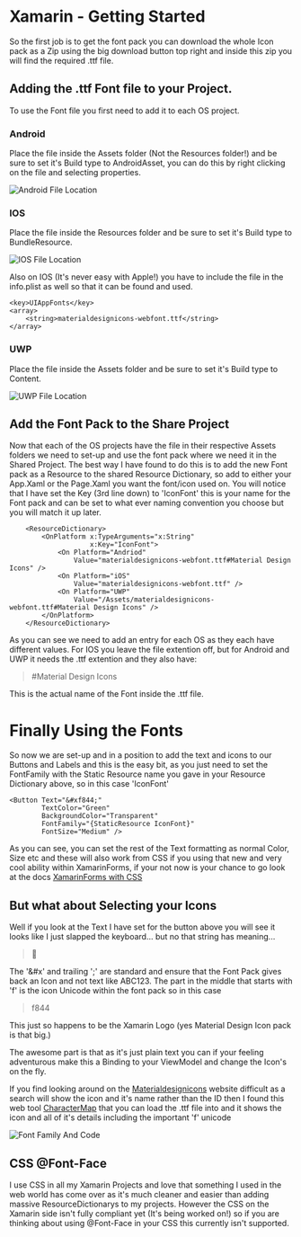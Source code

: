 # Xamarin - Getting Started

So the first job is to get the font pack you can download the whole Icon pack as a Zip using the big download button top right and inside this zip you will find the required .ttf file.

## Adding the .ttf Font file to your Project.

To use the Font file you first need to add it to each OS project.

### Android
Place the file inside the Assets folder (Not the Resources folder!) and be sure to set it's Build type to AndroidAsset, you can do this by right clicking on the file and selecting properties.

![Android File Location](AndroidFIleLocation.png) 

### IOS
Place the file inside the Resources folder and be sure to set it's Build type to BundleResource.

![IOS File Location](IOSFIleLocation.png) 

Also on IOS (It's never easy with Apple!) you have to include the file in the info.plist as well so that it can be found and used.

	<key>UIAppFonts</key>
	<array>
	    <string>materialdesignicons-webfont.ttf</string>
	</array>

### UWP

Place the file inside the Assets folder and be sure to set it's Build type to Content.

![UWP File Location](UWPFIleLocation.png) 


## Add the Font Pack to the Share Project

Now that each of the OS projects have the file in their respective Assets folders we need to set-up and use the font pack where we need it in the Shared Project.  The best way I have found to do this is to add the new Font pack as a Resource to the shared Resource Dictionary, so add to either your App.Xaml or the Page.Xaml you want the font/icon used on.  You will notice that I have set the Key (3rd line down) to 'IconFont' this is your name for the Font pack and can be set to what ever naming convention you choose but you will match it up later.

        <ResourceDictionary>
            <OnPlatform x:TypeArguments="x:String"
                        x:Key="IconFont">
                <On Platform="Andriod"
                    Value="materialdesignicons-webfont.ttf#Material Design Icons" />
                <On Platform="iOS"
                    Value="materialdesignicons-webfont.ttf" />
                <On Platform="UWP"
                    Value="/Assets/materialdesignicons-webfont.ttf#Material Design Icons" />
            </OnPlatform>
        </ResourceDictionary>

As you can see we need to add an entry for each OS as they each have different values.  For IOS you leave the file extention off, but for Android and UWP it needs the .ttf extention and they also have:

> #Material Design Icons

This is the actual name of the Font inside the .ttf file.

# Finally Using the Fonts

So now we are set-up and in a position to add the text and icons to our Buttons and Labels and this is the easy bit, as you just need to set the FontFamily with the Static Resource name you gave in your Resource Dictionary above, so in this case 'IconFont'

    <Button Text="&#xf844;"
            TextColor="Green"
            BackgroundColor="Transparent"
            FontFamily="{StaticResource IconFont}"
            FontSize="Medium" />

As you can see, you can set the rest of the Text formatting as normal Color, Size etc and these will also work from CSS if you using that new and very cool ability within XamarinForms, if your not now is your chance to go look at the docs [XamarinForms with CSS](https://docs.microsoft.com/en-us/xamarin/xamarin-forms/user-interface/styles/css/)

## But what about Selecting your Icons

Well if you look at the Text I have set for the button above you will see it looks like I just slapped the keyboard... but no that string has meaning...

> &#xf4ab;

The '&#x' and trailing ';' are standard and ensure that the Font Pack gives back an Icon and not text like ABC123.  The part in the middle that starts with 'f' is the icon Unicode within the font pack so in this case

> f844

This just so happens to be the Xamarin Logo (yes Material Design Icon pack is that big.)

The awesome part is that as it's just plain text you can if your feeling adventurous make this a Binding to your ViewModel and change the Icon's on the fly.

If you find looking around on the [Materialdesignicons](https://materialdesignicons.com/) website difficult as a search will show the icon and it's name rather than the ID then I found this web tool [CharacterMap](http://bluejamesbond.github.io/CharacterMap/) that you can load the .ttf file into and it shows the icon and all of it's details including the important 'f' unicode

![Font Family And Code](FontFamilyAndCode.png)

## CSS @Font-Face

I use CSS in all my Xamarin Projects and love that something I used in the web world has come over as it's much cleaner and easier than adding massive ResourceDictionarys to my projects.  However the CSS on the Xamarin side isn't fully compliant yet (It's being worked on!) so if you are thinking about using @Font-Face in your CSS this currently isn't supported. 
